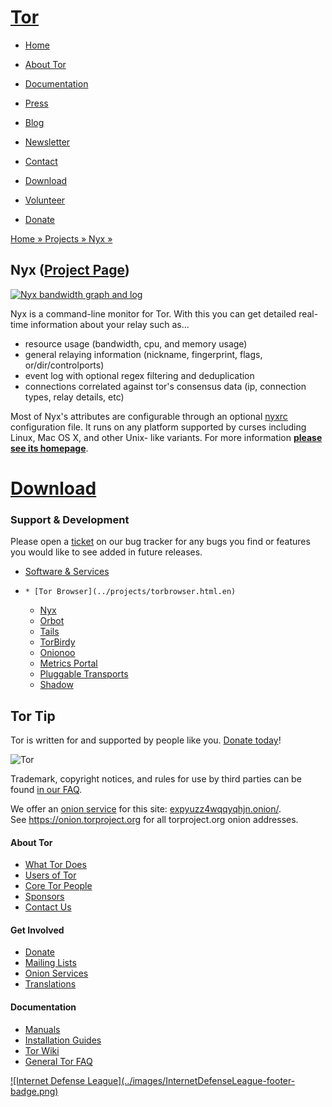 # [Tor](../index.html.en)

  * [Home](../index.html.en)
  * [About Tor](../about/overview.html.en)
  * [Documentation](../docs/documentation.html.en)
  * [Press](../press/press.html.en)
  * [Blog](https://blog.torproject.org/blog/)
  * [Newsletter](https://newsletter.torproject.org)
  * [Contact](../about/contact.html.en)

  * [Download](../download/download-easy.html.en)
  * [Volunteer](../getinvolved/volunteer.html.en)
  * [Donate](../donate/donate-button.html.en)

[Home » ](../index.html.en) [Projects » ](../projects/projects.html.en) [Nyx »
](../projects/nyx.html.en)

## Nyx ([Project Page](https://nyx.torproject.org/))

[![Nyx bandwidth graph and
log](../images/screenshot_nyx_page1_cropped.png)](https://nyx.torproject.org/)

Nyx is a command-line monitor for Tor. With this you can get detailed real-
time information about your relay such as...

  * resource usage (bandwidth, cpu, and memory usage)
  * general relaying information (nickname, fingerprint, flags, or/dir/controlports)
  * event log with optional regex filtering and deduplication
  * connections correlated against tor's consensus data (ip, connection types, relay details, etc)

Most of Nyx's attributes are configurable through an optional
[nyxrc](https://nyx.torproject.org/#configuration) configuration file. It runs
on any platform supported by curses including Linux, Mac OS X, and other Unix-
like variants. For more information **[please see its
homepage](https://nyx.torproject.org/)**.

# [Download](https://nyx.torproject.org/#download)

  

### Support & Development

Please open a
[ticket](https://trac.torproject.org/projects/tor/wiki/doc/nyx/bugs) on our
bug tracker for any bugs you find or features you would like to see added in
future releases.

  * [Software & Services](../projects/projects.html.en)
  *     * [Tor Browser](../projects/torbrowser.html.en)
    * [Nyx](../projects/nyx.html.en)
    * [Orbot](https://guardianproject.info/apps/orbot/)
    * [Tails](https://tails.boum.org/)
    * [TorBirdy](https://trac.torproject.org/projects/tor/wiki/torbirdy)
    * [Onionoo](https://metrics.torproject.org/onionoo.html)
    * [Metrics Portal](https://metrics.torproject.org/)
    * [Pluggable Transports](../docs/pluggable-transports.html.en)
    * [Shadow](https://shadow.cs.umn.edu/)

## Tor Tip

Tor is written for and supported by people like you. [Donate
today](../donate/donate.html.en)!

![Tor](../images/onion.jpg)

Trademark, copyright notices, and rules for use by third parties can be found
[in our FAQ](../docs/trademark-faq.html.en).

We offer an [onion service](https://www.torproject.org/docs/hidden-services)
for this site: [expyuzz4wqqyqhjn.onion/](http://expyuzz4wqqyqhjn.onion/).  
See <https://onion.torproject.org> for all torproject.org onion addresses.

#### About Tor

  * [What Tor Does](../about/overview.html.en)
  * [Users of Tor](../about/torusers.html.en)
  * [Core Tor People](../about/corepeople.html.en)
  * [Sponsors](../about/sponsors.html.en)
  * [Contact Us](../about/contact.html.en)

#### Get Involved

  * [Donate](../donate/donate-foot.html.en)
  * [Mailing Lists](../docs/documentation.html.en#MailingLists)
  * [Onion Services](../docs/onion-services.html.en)
  * [Translations](../getinvolved/translation.html.en)

#### Documentation

  * [Manuals](../docs/tor-manual.html.en)
  * [Installation Guides](../docs/documentation.html.en)
  * [Tor Wiki](https://trac.torproject.org/projects/tor/wiki/)
  * [General Tor FAQ](../docs/faq.html.en)

[![Internet Defense League](../images/InternetDefenseLeague-footer-
badge.png)](https://internetdefenseleague.org/)

